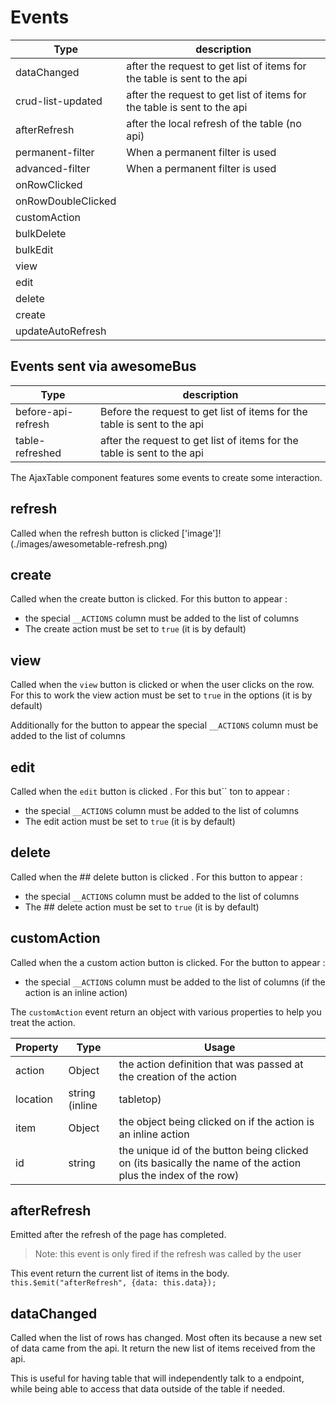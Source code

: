 # Events

| Type              | description                                                             |
|-------------------|-------------------------------------------------------------------------|
| dataChanged       | after the request to get list of items for the table is sent to the api |
| crud-list-updated | after the request to get list of items for the table is sent to the api |
| afterRefresh      | after the local refresh of the table (no api)                           |
| permanent-filter  | When a permanent filter is used                           |
| advanced-filter   | When a permanent filter is used                           |
| onRowClicked            |                            |
| onRowDoubleClicked            |                            |
| customAction            |                            |
| bulkDelete            |                           |
| bulkEdit            |                           |
| view            |                           |
| edit            |                           |
| delete            |                           |
| create            |                           |
| updateAutoRefresh            |                           |

## Events sent via awesomeBus

| Type               | description                                                              |
|--------------------|--------------------------------------------------------------------------|
| before-api-refresh | Before the request to get list of items for the table is sent to the api |
| table-refreshed    | after the request to get list of items for the table is sent to the api  |

The AjaxTable component features some events to create some interaction.

## refresh

Called when the refresh button is clicked
['image']!(./images/awesometable-refresh.png)

## create

Called when the create button is clicked. For this button to appear :

- the special `__ACTIONS` column must be added to the list of columns
- The create action must be set to `true` (it is by default)

## view

Called when the `view` button is clicked or when the user clicks on the row. For this to work the view action must be
set to `true` in the options (it is by default)

Additionally for the button to appear the special `__ACTIONS` column must be added to the list of columns

## edit

Called when the `edit` button is clicked  <i class="fa fa-edit"></i> . For this but``
ton to appear :

- the special `__ACTIONS` column must be added to the list of columns
- The edit action must be set to `true` (it is by default)

## delete

Called when the ## delete button is clicked  <i class="fa fa-edit"></i> . For this button to appear :

- the special `__ACTIONS` column must be added to the list of columns
- The ## delete action must be set to `true` (it is by default)

## customAction

Called when the a custom action button is clicked. For the button to appear :

- the special `__ACTIONS` column must be added to the list of columns (if the action is an inline action)

The `customAction` event return an object with various properties to help you treat the action.

| Property   |     Type      |     Usage      |
|----------|---------------|---------------|
| action | Object | the action definition that was passed at the creation of the action |
| location | string (inline | tabletop)| The location of the action |
| item | Object | the object being clicked on if the action is an inline action |
| id | string | the unique id of the button being clicked on (its basically the name of the action plus the index of the row) |

## afterRefresh

Emitted after the refresh of the page has completed.
> Note: this event is only fired if the refresh was called by the user

This event return the current list of items in the body.
`this.$emit("afterRefresh", {data: this.data});`

## dataChanged

Called when the list of rows has changed. Most often its because a new set of data came from the api. It return the new
list of items received from the api.

This is useful for having table that will independently talk to a endpoint, while being able to access that data outside
of the table if needed.


